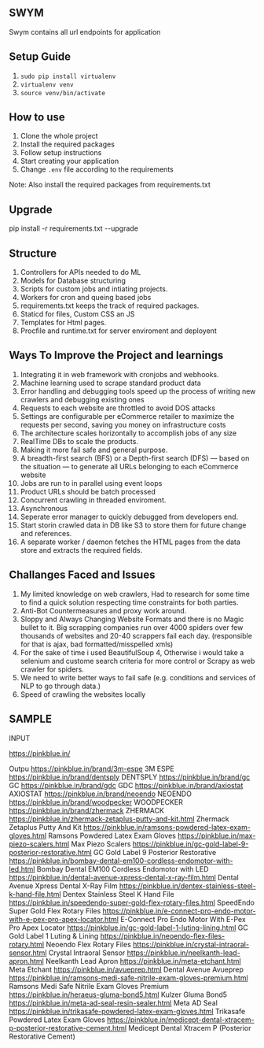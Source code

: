 ## SWYM
Swym contains all url endpoints for application

## Setup Guide

1. `sudo pip install virtualenv`
2. `virtualenv venv`
3. `source venv/bin/activate`

## How to use

1. Clone the whole project
2. Install the required packages
3. Follow setup instructions
4. Start creating your application
5. Change `.env` file according to the requirements


Note: Also install the required packages from requirements.txt

## Upgrade
pip install -r requirements.txt --upgrade

## Structure

1. Controllers for APIs needed to do ML
2. Models for Database structuring
3. Scripts for custom jobs and intiating projects.
4. Workers for cron and queing based jobs
5. requirements.txt keeps the track of required packages.
6. Staticd for files, Custom CSS an JS
7. Templates for Html pages.
8. Procfile and runtime.txt for server enviroment and deployent

## Ways To Improve the Project and learnings

1. Integrating it in web framework with cronjobs and webhooks.
2. Machine learning used to scrape standard product data
3. Error handling and debugging tools speed up the process of writing new crawlers and debugging existing ones
4. Requests to each website are throttled to avoid DOS attacks
5. Settings are configurable per eCommerce retailer to maximize the requests per second, saving you money on infrastructure costs
6. The architecture scales horizontally to accomplish jobs of any size
7. RealTime DBs to scale the products.
8. Making it more fail safe and general purpose.
9. A breadth-first search (BFS) or a Depth-first search (DFS) — based on the situation — to generate all URLs belonging to each eCommerce website
10. Jobs are run to in parallel using event loops
11. Product URLs should be batch processed
12. Concurrent crawling in threaded enviroment.
13. Asynchronous
14. Seperate error manager to quickly debugged from developers end.
15. Start storin crawled data in DB like S3 to store them for future change and references.
16. A separate worker / daemon fetches the HTML pages from the data store and extracts the required fields.


## Challanges Faced and Issues

1. My limited knowledge on web crawlers, Had to research for some time to find a quick solution respecting time constraints for both parties.
2. Anti-Bot Countermeasures and proxy work around.
3. Sloppy and Always Changing Website Formats and there is no Magic bullet to it. Big scrapping companies run over 4000 spiders over few thousands of websites and 20-40 scrappers fail each day. (responsible for that is ajax, bad formatted/misspelled xmls)
4. For the sake of time i used BeautifulSoup 4, Otherwise i would take a selenium and custome search criteria for more control or Scrapy as web crawler for spiders.
5. We need to write better ways to fail safe (e.g. conditions and services of NLP to go through data.)
6. Speed of crawling the websites locally

## SAMPLE
INPUT

https://pinkblue.in/

Outpu
https://pinkblue.in/brand/3m-espe 3M ESPE
https://pinkblue.in/brand/dentsply  DENTSPLY
https://pinkblue.in/brand/gc  GC
https://pinkblue.in/brand/gdc GDC
https://pinkblue.in/brand/axiostat  AXIOSTAT
https://pinkblue.in/brand/neoendo NEOENDO
https://pinkblue.in/brand/woodpecker  WOODPECKER
https://pinkblue.in/brand/zhermack  ZHERMACK
https://pinkblue.in/zhermack-zetaplus-putty-and-kit.html  Zhermack Zetaplus Putty And Kit
https://pinkblue.in/ramsons-powdered-latex-exam-gloves.html Ramsons Powdered Latex Exam Gloves
https://pinkblue.in/max-piezo-scalers.html  Max Piezo Scalers
https://pinkblue.in/gc-gold-label-9-posterior-restorative.html  GC Gold Label 9 Posterior Restorative
https://pinkblue.in/bombay-dental-em100-cordless-endomotor-with-led.html  Bombay Dental EM100 Cordless Endomotor with LED
https://pinkblue.in/dental-avenue-xpress-dental-x-ray-film.html Dental Avenue Xpress Dental X-Ray Film
https://pinkblue.in/dentex-stainless-steel-k-hand-file.html Dentex Stainless Steel K Hand File
https://pinkblue.in/speedendo-super-gold-flex-rotary-files.html SpeedEndo Super Gold Flex Rotary Files
https://pinkblue.in/e-connect-pro-endo-motor-with-e-pex-pro-apex-locator.html E-Connect Pro Endo Motor With E-Pex Pro Apex Locator
https://pinkblue.in/gc-gold-label-1-luting-lining.html  GC Gold Label 1 Luting & Lining
https://pinkblue.in/neoendo-flex-files-rotary.html  Neoendo Flex Rotary Files
https://pinkblue.in/crystal-intraoral-sensor.html Crystal Intraoral Sensor
https://pinkblue.in/neelkanth-lead-apron.html Neelkanth Lead Apron
https://pinkblue.in/meta-etchant.html Meta Etchant
https://pinkblue.in/avueprep.html Dental Avenue Avueprep
https://pinkblue.in/ramsons-medi-safe-nitrile-exam-gloves-premium.html  Ramsons Medi Safe Nitrile Exam Gloves Premium
https://pinkblue.in/heraeus-gluma-bond5.html  Kulzer Gluma Bond5
https://pinkblue.in/meta-ad-seal-resin-sealer.html  Meta AD Seal
https://pinkblue.in/trikasafe-powdered-latex-exam-gloves.html Trikasafe Powdered Latex Exam Gloves
https://pinkblue.in/medicept-dental-xtracem-p-posterior-restorative-cement.html Medicept Dental Xtracem P (Posterior Restorative Cement)